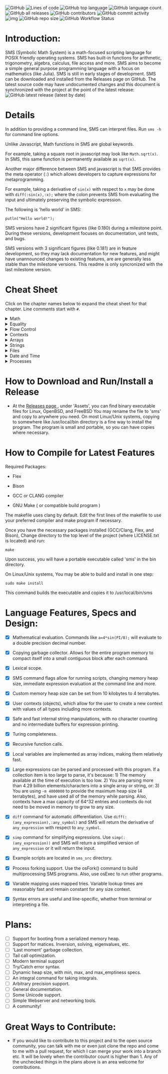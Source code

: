 ![GitHub](https://img.shields.io/github/license/reginaldford/sms)
![Lines of code](https://img.shields.io/tokei/lines/github/reginaldford/sms)
![GitHub top language](https://img.shields.io/github/languages/top/reginaldford/sms) 
![GitHub language count](https://img.shields.io/github/languages/count/reginaldford/sms)
![GitHub all releases](https://img.shields.io/github/downloads/reginaldford/sms/total)
![GitHub contributors](https://img.shields.io/github/contributors/reginaldford/sms?color=green)
![GitHub commit activity](https://img.shields.io/github/commit-activity/m/reginaldford/sms)
![img](https://img.shields.io/badge/maturity-alpha-orange)
![GitHub repo size](https://img.shields.io/github/repo-size/reginaldford/sms)
![GitHub Workflow Status](https://img.shields.io/github/actions/workflow/status/reginaldford/sms/make-check.yml)


# Introduction:
SMS (Symbolic Math System) is a math-focused scripting language for POSIX friendly operating systems. SMS has built-in functions for arithmetic, trigonometry, algebra, calculus, file access and more. SMS aims to become a simple general purpose programming language with a focus on mathematics (like Julia). SMS is still in early stages of development. SMS can be downloaded and installed from the Releases page on GitHub. The latest source code may have undocumented changes and this document is synchronized with the project at the point of the latest release: ![GitHub latest release (latest by date)](https://img.shields.io/github/v/tag/reginaldford/sms)

# Details

In addition to providing a command line, SMS can interpret files.
Run `sms -h` for command line options.

Unlike Javascript, Math functions in SMS are global keywords.

For example, taking a square root in javascript may look like `Math.sqrt(x)`. In SMS, this same function is permanently available as  `sqrt(x)`.

Another major difference between SMS and javascript is that SMS provides the meta operator (`:`) which allows developers to capture expressions for metaprogramming.

For example, taking a derivative of `sin(x)` with respect to `x` may be done with `diff(:sin(x),:x);` where the colon prevents SMS from evaluating the input and ultimately preserving the symbolic expression.

The following is 'hello world' in SMS:

`putln("Hello world!");`

SMS versions have 2 significant figures (like 0.180) during a milestone point. During these versions, development focuses on documentation, unit tests, and bugs.

SMS versions with 3 significant figures (like 0.181) are in feature development, so they may lack documentation for new features, and might have unannounced changes to existing features, are are generally less stable than the milestone versions. This readme is only syncronized with the last milestone version.


# Cheat Sheet

Click on the chapter names below to expand the cheat sheet for that chapter.
Line comments start with `#`.

<details>
  <summary>Math</summary>

    1. a + b ; # Add two numbers

    2. a * b ; # Mulitply two numbers

    3. a - b ; # Subtract two numbers

    4. a / b ; # Divide a by b

    5. a ^ b; # Raise a to the power of b

    6. sin(x); cos(x); tan(x); # Trig functions

    7. sinh(x); cosh(x); tanh(x); # Hyperbolic trig functions

    8. sec(x); csc(x); cot(x); # Inverse trig funtions

    9. sech(x); csch(x); coth(x); # Inverse hyperbolic trig functions

    10. abs(x); # Return the absolute value of x

    11. exp(x); # Euler's number, raised to the power of x

    12. ln(x); # Natural log of x

    13. log(b,x); # Log, base b of x

    14. sqrt(x); # Square root of x

    15. random(); # Generate a random number from 0 to 1

    16. round(); # Nearest integer

    17. seed(number); # Seed the random generator based on an integer

    18. diff(:sin(x),:x); # Return the derivative of sin(x) with respect to x

    19. simp(:expr); # Attempt to simplify the given expression

</details>

<details>
  <summary>Equality</summary>

    1. a == b # returns true if a is the same value as b, else, returns false

    2. a > b # returns true if a is more than b, else, returns false

    3. a < b # returns true if a is less than b, else ,returns false

    4. a >= b # returns true if a is more than or equal to b, else ,returns false

    5. a <= b # returns true if a is less than or equal to b, else ,returns false

    6. true is true # the is keyword returns true if both objects are the same instance

</details>

<details>
  <summary>Flow Control</summary>

    1. return x ; # return this value from a function

    2. twice = (x) => 2 * x; # make a function that doubles numbers

    3. quad = (x,a,b,c) => a*x^2+b*x+c; # a quadratic function in x

    4. { command1 ; command2 ; ... }; # A block of commands acts as 1 command

    5. if(condition) command; # execute command if true, else return false

    6. if(condition) command1 else command2; # if condition evaluates to true, executes command1, else executes command2

    7. while(condition) statement # continually repeat statement until condition is false

    8. doWhile ( condition ) statement # Repeating statement until condition is false (checking condition after running statement)

    9. map( function, expression ) # return a new array where each element is the result of applying function to the correlating element of the given expression

    10. not( boolean ) # if boolean is false, returns true, otherwise, returns false

    11. EXPR or EXPR # returns true of either expression is true, else false

    12. EXPR and EXPR # returns true of both expressions are true, else false

    13. exit(n); # quit SMS and return this integer to the OS as the command return value

    14. :sin(x); # capture any expression with the unary meta operator. Use parens to capture more. 

</details>
<details>
  <summary>Contexts</summary>

    1. let var = value ;  # creates a new variable in the current context with the given value.

    2. rm var; # removes the variable from the current context.

    3. var = value; # searches for var in this context, then up the parent path, and if found, sets to value, else a new variable is created in the current context.

    4. let context = { var1 = value1; var2 = value2 }; # builds a context with 2 variables and saves it under the variable 'context'

    5. context.var1; # Retreive the value of a specific variable from the context

    6. context.var1 = value; # Set the value of a specific variable from the context

    7. parent(context); # Return the parent scope of the provided context

    8. cxLet(cx,:x,value); # A way to create a new variable in a context or just set it to a new value

    9. cxSet(cx,:x,value); # A way to set cx.x=value for a context cx or return false

    10. cxGet(cx,:x); # Get a value associated with the given key, or return false

    11. cxGetFar(cx,:x,value); # Get the value, searching to higher scopes in the search

    12. cxSize(cx); # Return the number of entries in this context

    13. cxValues(cx); # Return an array with the values of the context

    14. cxKeys(cx); # Return an array with the keys of the context

    15. cxDot(cx,:symbol); # Return this variable from this context

    16. cxContaining(cx,:key); # Returns the context which contains :key, by looking at cx and its ancetry

    17. cxRm(cx, :var); # Remove this entry from the context

    18. cxImport(cx1, cx2); # import the key/value pairs from cx1 into cx2. Overwrites existing key values
</details>

<details>
  <summary>Arrays</summary>

    1. [ expr1, expr2 ] # Create an array by evaluating expressions

    2. :[ expr1 , expr2 ] # Create an array of unevaluated expressions

    3. array[ i ] # Return the i'th  element of the array, where i=0 is the first element

    4. array[ i ] = value # Set the ith value of the array. Returns true upon success only

    5. size( array ) # Return the number of elements in the array

    6. size( expr ) # Return the number of arguments in the expression

</details>

<details>
  <summary>Strings</summary>

    1. let s = "example\nstring"; # s is now a string with a newline escape code (\n)

    2. strFind(s,to_find); # Return the first location of to_find

    3. strSize(s); # Return the length of string s

    4. strEscape(s); # Convert any escape codes into their correlating character

    5. str+(s1,s2); # Return a string that is the concatenation of s1 with s2 in order

    6. strPart(s1,start,len) # Return a part of the string, starting at index start, and with length len

    7. toStr(object0); # Return the string representation of object0

    8. input(); # Allow the user to enter a string of text, which becomes the return value

    9. put(s1); # Print the string s1

    10. putln(s1); # Print the string s1 and go to the next line

    11. strSplit(haystack,needle); # Return an array of strings which are the parts of haystack, split up by instances of needle

</details>

<details>
  <summary>Files</summary>

    1. fileRead("test.txt"); #reads test.txt , paths are relative to the working directory

    2. fileWrite(fname, content); # takes a string for the file name to write to, and a string for the content to write

    3. fileParse(fname); # Parses the file into a single object

    4. cd("..") ; # change working directory

    5. pwd(); # returns the working directory

    6. ls() ; # show files and directories at the current working directory

</details>

<details>
  <summary>Date and Time</summary>

    1. date() # returns the date and time in the form of an array of 9 numbers, listed with their array index:
    # date()[0]: seconds (0-60)
    # date()[1]: minutes (0-59)
    # date()[2]: hours (0-23)
    # date()[3]: Day of month (1-31)
    # date()[4]: months since January (0-11)
    # date()[5]: Years since 1900
    # date()[6]: Days since Sunday (0-6)
    # date()[7]: Days since January 1 (0-365)
    # date()[8]: Dayslights Savings flag (positive if daylight savings is in effect, 0 if not, negative if this is unknown)

    2. time() # returns an array with 2 values: the number of seconds since January 1, 1970, then the number of microseconds since the last whole second.

    3. dateStr() # returns the date in a 24 character string, like: "Thu Apr  6 01:20:24 2023"

    4. sleep(n) # pause process execution for n milliseconds.

</details>

<details>
  <summary>Processes</summary>

    1. osFork(); # returns a process number. If the number is 0, we are in the child process. if the number is more than 0, we are in the same process as before, and the id is the id of the child process. If the number is -1, then forking failed. Check sms_src/fork.sms for an example.

    2. osWait(); # If a child process is running, this waits until the process terminates, then returns an array with 2 elements: a process id, and the return code. If there is no child process to wait for, this function returns [-1,1]. Use this function from the parent of a child process made by osFork(). Check sms_src/fork.sms for an example.

    3. osExec("path/to/binary"); # Execute another file, and wait until the file returns. The return value of osExec is the return value of the process.

    4. exit(n) ; # exit SMS with return code specified by n

</details>



# How to Download and Run/Install a Release
- At the [ Releases page ](https:#github.com/reginaldford/sms/releases)  , under 'Assets', you can find binary executable files for Linux, OpenBSD, and FreeBSD You may rename the file to 'sms' and copy to anywhere you need. On most Linux/Unix systems, copying to somewhere like /usr/local/bin directory is a fine way to install the program. The program is small and portable, so you can have copies where necessary.


# How to Compile for Latest Features
Required Packages:

- Flex

- Bison

- GCC or CLANG compiler

- GNU Make ( or compatible build program )

The makefile uses clang by default.
Edit the first lines of the makefile to use your preferred compiler and make program if necessary.

Once you have the necessary packages installed (GCC/Clang, Flex, and Bison),
Change directory to the top level of the project (where LICENSE.txt is located) and run:

`make`

Upon success, you will have a portable executable called 'sms' in the bin directory.

On Linux/Unix systems, You may be able to build and install in one step:

`sudo make install`

This command builds the executable and copies it to /usr/local/bin/sms


# Language Features, Specs and Design:
- [x] Mathematical evaluation. Commands like `a=4*sin(PI/8);` will evaluate to a double precision decimal number.
- [x] Copying garbage collector. Allows for the entire program memory to compact itself into a small contiguous block after each command.
- [x] Lexical scope.
- [x] SMS command flags allow for running scripts, changing memory heap size, immediate expression evaluation at the command line and more.
- [x] Custom memory heap size can be set from 10 kilobytes to 4 terrabytes.
- [x] User contexts (objects), which allow for the user to create a new context with values of all types including more contexts.
- [x] Safe and fast internal string manipulations, with no character counting and no intermediate buffers for expression printing.
- [x] Turing completeness.
- [x] Recursive function calls.
- [x] Local variables are implemented as array indices, making them relatively fast.
- [x] Large expressions can be parsed and processed with this program. If a collection item is too large to parse, it's because: 1) The memory available at the time of execution is too low. 2) You are parsing more than 4.29 billion elements/characters into a single array or string, or: 3) You are using `-m 4000000` to provide the maximum heap size (4 terrabytes), and have used all of the memory while parsing. Also, contexts have a max capacity of 64^32 entries and contexts do not need to be moved in memory to grow to any size.
- [x] `diff` command for automatic differentiation. Use `diff(:(any_expression),:any_symbol)` and SMS will return the derivative of `any_expression` with respect to `any_symbol`.
- [x] `simp` command for simplifying expressions. Use `simp(:(any_expression))` and SMS will return a simplified version of `any_expression` or it will return the input.
- [x] Example scripts are located in `sms_src` directory.
- [x] Process forking support. Use the osFork() command to build multiprocessing SMS programs. Also, use osExec to run other programs.
- [x] Variable mapping uses mapped tries. Variable lookup times are reasonably fast and remain constant for any size context.
- [x] Syntax errors are useful and line-specific, whether from terminal or interpreting a file.


# Plans:
- [ ] Support for booting from a serialized memory heap.
- [ ] Support for matices. Inversion, solving, eigenvalues, etc.
- [ ] 'Last moment' garbage collection.
- [ ] Tail call optimization.
- [ ] Modern terminal support
- [ ] Try/Catch error syntax.
- [ ] Dynamic heap size, with min, max, and max_emptiness specs.
- [ ] An integral command for taking integrals.
- [ ] Arbitrary precision support.
- [ ] General documentation.
- [ ] Some Unicode support.
- [ ] Simple Webserver and networking tools.
- [ ] A community!

# Great Ways to Contribute:
- If you would like to contribute to this project and to the open source community, you can talk with me or even just clone the repo and come to me with a pull request, for which I can merge your work into a branch etc. It will be lovely when the contributor count is higher than 1. Any of the unchecked things in the plans above is an area welcome for contributions.

